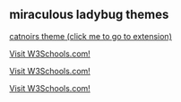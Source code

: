 ## miraculous ladybug themes

<p><a href="https://chrome.google.com/webstore/detail/ladybugs-theme/aicpbbkboapmdgmoamhojdfpaadoigfb?utm_source=chrome-app-launcher">catnoirs theme (click me to go to extension)</a></p>

<p><a href="https://www.w3schools.com/">Visit W3Schools.com!</a></p>

<p><a href="https://www.w3schools.com/">Visit W3Schools.com!</a></p>

<p><a href="https://www.w3schools.com/">Visit W3Schools.com!</a></p>
